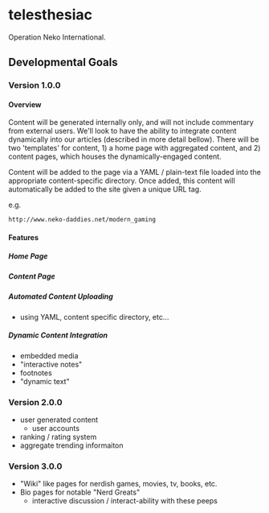 # telesthesiac

Operation Neko International.

## Developmental Goals

### Version 1.0.0

#### Overview

Content will be generated internally only, and will not include commentary from
external users. We'll look to have the ability to integrate content dynamically
into our articles (described in more detail bellow). There will be two
'templates' for content, 1) a home page with aggregated content, and 2) content
pages, which houses the dynamically-engaged content.

Content will be added to the page via a YAML / plain-text file loaded into the
appropriate content-specific directory. Once added, this content will
automatically be added to the site given a unique URL tag.

e.g.

```
http://www.neko-daddies.net/modern_gaming
```

#### Features

##### Home Page

##### Content Page

##### Automated Content Uploading

- using YAML, content specific directory, etc…

##### Dynamic Content Integration

- embedded media
- "interactive notes"
- footnotes
- "dynamic text"

### Version 2.0.0

- user generated content
  - user accounts
- ranking / rating system
- aggregate trending informaiton

### Version 3.0.0

- "Wiki" like pages for nerdish games, movies, tv, books, etc.
- Bio pages for notable "Nerd Greats"
  - interactive discussion / interact-ability with these peeps